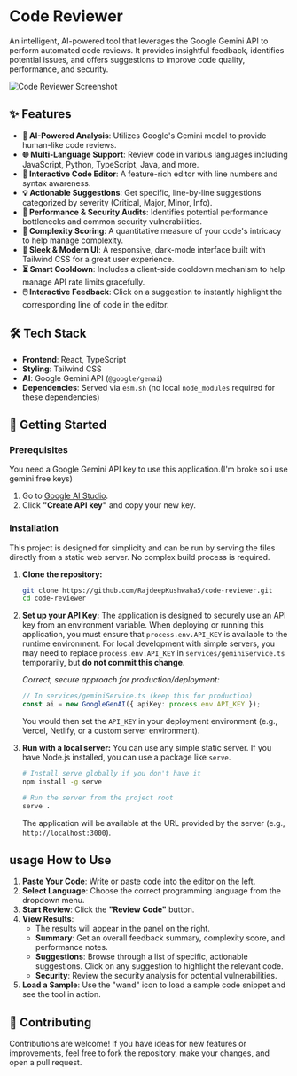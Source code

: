 
# Code Reviewer

An intelligent, AI-powered tool that leverages the Google Gemini API to perform automated code reviews. It provides insightful feedback, identifies potential issues, and offers suggestions to improve code quality, performance, and security.

![Code Reviewer Screenshot](https://storage.googleapis.com/genai-assets/codereviewer.png)

## ✨ Features

- **🤖 AI-Powered Analysis**: Utilizes Google's Gemini model to provide human-like code reviews.
- **🌐 Multi-Language Support**: Review code in various languages including JavaScript, Python, TypeScript, Java, and more.
- **📝 Interactive Code Editor**: A feature-rich editor with line numbers and syntax awareness.
- **💡 Actionable Suggestions**: Get specific, line-by-line suggestions categorized by severity (Critical, Major, Minor, Info).
- **🚀 Performance & Security Audits**: Identifies potential performance bottlenecks and common security vulnerabilities.
- **🧮 Complexity Scoring**: A quantitative measure of your code's intricacy to help manage complexity.
- **💅 Sleek & Modern UI**: A responsive, dark-mode interface built with Tailwind CSS for a great user experience.
- **⏳ Smart Cooldown**: Includes a client-side cooldown mechanism to help manage API rate limits gracefully.
- **🖱️ Interactive Feedback**: Click on a suggestion to instantly highlight the corresponding line of code in the editor.

## 🛠️ Tech Stack

- **Frontend**: React, TypeScript
- **Styling**: Tailwind CSS
- **AI**: Google Gemini API (`@google/genai`)
- **Dependencies**: Served via `esm.sh` (no local `node_modules` required for these dependencies)

## 🚀 Getting Started

### Prerequisites

You need a Google Gemini API key to use this application.(I'm broke so i use gemini free keys)

1.  Go to [Google AI Studio](https://aistudio.google.com/app/keys).
2.  Click **"Create API key"** and copy your new key.

### Installation

This project is designed for simplicity and can be run by serving the files directly from a static web server. No complex build process is required.

1.  **Clone the repository:**
    ```bash
    git clone https://github.com/RajdeepKushwaha5/code-reviewer.git
    cd code-reviewer
    ```
2.  **Set up your API Key:**
    The application is designed to securely use an API key from an environment variable. When deploying or running this application, you must ensure that `process.env.API_KEY` is available to the runtime environment. For local development with simple servers, you may need to replace `process.env.API_KEY` in `services/geminiService.ts` temporarily, but **do not commit this change**.

    *Correct, secure approach for production/deployment:*
    ```typescript
    // In services/geminiService.ts (keep this for production)
    const ai = new GoogleGenAI({ apiKey: process.env.API_KEY });
    ```
    You would then set the `API_KEY` in your deployment environment (e.g., Vercel, Netlify, or a custom server environment).

3.  **Run with a local server:**
    You can use any simple static server. If you have Node.js installed, you can use a package like `serve`.

    ```bash
    # Install serve globally if you don't have it
    npm install -g serve

    # Run the server from the project root
    serve .
    ```
    The application will be available at the URL provided by the server (e.g., `http://localhost:3000`).

## usage How to Use

1.  **Paste Your Code**: Write or paste code into the editor on the left.
2.  **Select Language**: Choose the correct programming language from the dropdown menu.
3.  **Start Review**: Click the **"Review Code"** button.
4.  **View Results**:
    -   The results will appear in the panel on the right.
    -   **Summary**: Get an overall feedback summary, complexity score, and performance notes.
    -   **Suggestions**: Browse through a list of specific, actionable suggestions. Click on any suggestion to highlight the relevant code.
    -   **Security**: Review the security analysis for potential vulnerabilities.
5.  **Load a Sample**: Use the "wand" icon to load a sample code snippet and see the tool in action.

## 🤝 Contributing

Contributions are welcome! If you have ideas for new features or improvements, feel free to fork the repository, make your changes, and open a pull request.

